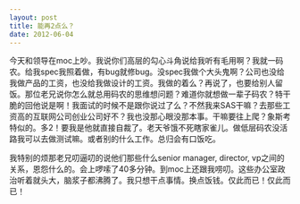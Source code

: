 ```yaml
---
layout: post
title: 能再2点么？
date: 2012-06-04
---
```


<p>今天和领导在moc上吵。我说你们高层的勾心斗角说给我听有毛用啊？我就一码农。给我spec我照着做，有bug就修bug。没spec我做个大头鬼啊？公司也没给我做产品的工资，也没给我做设计的工资。我做的着么？再说了，也要给别人留饭。那位老兄说你怎么就总用码农的思维想问题？难道你就想做一辈子码农？特干脆的回他说是啊！我面试的时候不是跟你说过了么？不然我来SAS干嘛？去那些工资高的互联网公司创业公司好不？我也没那心眼没那本事。干嘛要往上爬？象斯考特似的。多2！要我是他就直接自裁了。老天爷饿不死瞎家雀儿。做低层码农没活路我可以去做测试嘛。或者别的什么工作。总归会有口饭吃。</p>
<p>我特别的烦那老兄叨逼叨的说他们那些什么senior manager, director, vp之间的关系，恩怨什么的。会上啰嗦了40多分钟。到moc上还跟我唠叨。这些办公室政治听着就头大，脑浆子都沸腾了。我只想干点事情。换点饭钱。仅此而已！仅此而已！</p>

